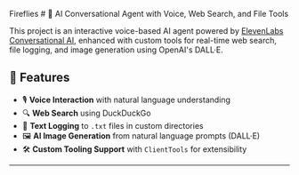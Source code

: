    F i r e f l i e s 
 
 # 🧠 AI Conversational Agent with Voice, Web Search, and File Tools

This project is an interactive voice-based AI agent powered by [ElevenLabs Conversational AI](https://www.elevenlabs.io/), enhanced with custom tools for real-time web search, file logging, and image generation using OpenAI's DALL·E.

## 🎯 Features

- 🎙️ **Voice Interaction** with natural language understanding
- 🔍 **Web Search** using DuckDuckGo
- 📝 **Text Logging** to `.txt` files in custom directories
- 🖼️ **AI Image Generation** from natural language prompts (DALL·E)
- 🛠️ **Custom Tooling Support** with `ClientTools` for extensibility

---



